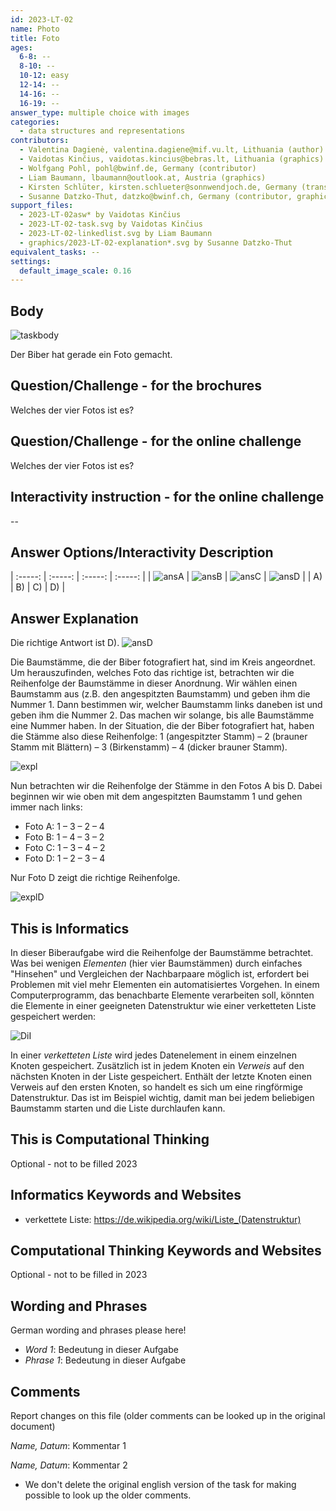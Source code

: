```yaml
---
id: 2023-LT-02
name: Photo
title: Foto
ages:
  6-8: --
  8-10: --
  10-12: easy
  12-14: --
  14-16: --
  16-19: --
answer_type: multiple choice with images
categories:
  - data structures and representations
contributors:
  - Valentina Dagienė, valentina.dagiene@mif.vu.lt, Lithuania (author)
  - Vaidotas Kinčius, vaidotas.kincius@bebras.lt, Lithuania (graphics)
  - Wolfgang Pohl, pohl@bwinf.de, Germany (contributor)
  - Liam Baumann, lbaumann@outlook.at, Austria (graphics)
  - Kirsten Schlüter, kirsten.schlueter@sonnwendjoch.de, Germany (translation from English into German)
  - Susanne Datzko-Thut, datzko@bwinf.ch, Germany (contributor, graphics)
support_files:
  - 2023-LT-02asw* by Vaidotas Kinčius
  - 2023-LT-02-task.svg by Vaidotas Kinčius
  - 2023-LT-02-linkedlist.svg by Liam Baumann
  - graphics/2023-LT-02-explanation*.svg by Susanne Datzko-Thut
equivalent_tasks: --
settings:
  default_image_scale: 0.16
---
```



## Body

![taskbody](graphics/2023-LT-02-task.svg "Biber macht ein Foto (250px)")

Der Biber hat gerade ein Foto gemacht.

## Question/Challenge - for the brochures

Welches der vier Fotos ist es?


## Question/Challenge - for the online challenge

Welches der vier Fotos ist es?


## Interactivity instruction - for the online challenge

--


## Answer Options/Interactivity Description

| :-----: | :-----: | :-----: | :-----: |
| ![ansA] | ![ansB] | ![ansC] | ![ansD] |
|   A)    |   B)    |   C)    |   D)    |

[ansA]: graphics/2023-LT-02asw-A.svg "Antwort A (150px)"
[ansB]: graphics/2023-LT-02asw-B.svg "Antwort B (150px)"
[ansC]: graphics/2023-LT-02asw-C.svg "Antwort C (150px)"
[ansD]: graphics/2023-LT-02asw-D.svg "Antwort D (150px)"


## Answer Explanation

Die richtige Antwort ist D). ![ansD]

Die Baumstämme, die der Biber fotografiert hat, sind im Kreis angeordnet. Um herauszufinden, welches Foto das richtige ist, betrachten wir die Reihenfolge der Baumstämme in dieser Anordnung. Wir wählen einen Baumstamm aus (z.B. den angespitzten Baumstamm) und geben ihm die Nummer 1. Dann bestimmen wir, welcher Baumstamm links daneben ist und geben ihm die Nummer 2. Das machen wir solange, bis alle Baumstämme eine Nummer haben. In der Situation, die der Biber fotografiert hat, haben die Stämme also diese Reihenfolge: 1 (angespitzter Stamm) – 2 (brauner Stamm mit Blättern) – 3 (Birkenstamm) – 4 (dicker brauner Stamm).

![expl](graphics/2023-LT-02-explanation.svg)

Nun betrachten wir die Reihenfolge der Stämme in den Fotos A bis D. Dabei beginnen wir wie oben mit dem angespitzten Baumstamm 1 und gehen immer nach links:
- Foto A: 1 – 3 – 2 – 4
- Foto B: 1 – 4 – 3 – 2
- Foto C: 1 – 3 – 4 – 2
- Foto D: 1 – 2 – 3 – 4

Nur Foto D zeigt die richtige Reihenfolge.


![explD](graphics/2023-LT-02-explanationD.svg)

## This is Informatics

In dieser Biberaufgabe wird die Reihenfolge der Baumstämme betrachtet. Was bei wenigen _Elementen_ (hier vier Baumstämmen) durch einfaches "Hinsehen" und Vergleichen der Nachbarpaare möglich ist, erfordert bei Problemen mit viel mehr Elementen ein automatisiertes Vorgehen. In einem Computerprogramm, das benachbarte Elemente verarbeiten soll, könnten die Elemente in einer geeigneten Datenstruktur wie einer verketteten Liste gespeichert werden:

![DiI](graphics/2023-LT-02-linkedlist.svg "verkettete Liste (500px)")

In einer _verketteten Liste_ wird jedes Datenelement in einem einzelnen Knoten gespeichert. Zusätzlich ist in jedem Knoten ein _Verweis_ auf den nächsten Knoten in der Liste gespeichert. Enthält der letzte Knoten einen Verweis auf den ersten Knoten, so handelt es sich um eine ringförmige Datenstruktur. Das ist im Beispiel wichtig, damit man bei jedem beliebigen Baumstamm starten und die Liste durchlaufen kann.


## This is Computational Thinking

Optional - not to be filled 2023


## Informatics Keywords and Websites

 - verkettete Liste: https://de.wikipedia.org/wiki/Liste_(Datenstruktur)


## Computational Thinking Keywords and Websites

Optional - not to be filled in 2023


## Wording and Phrases

German wording and phrases please here!

 - _Word 1_: Bedeutung in dieser Aufgabe
 - _Phrase 1_: Bedeutung in dieser Aufgabe 


## Comments

Report changes on this file (older comments can be looked up in the original document)

_Name, Datum_: Kommentar 1

_Name, Datum_: Kommentar 2

 * We don't delete the original english version of the task for making possible to look up the older comments.